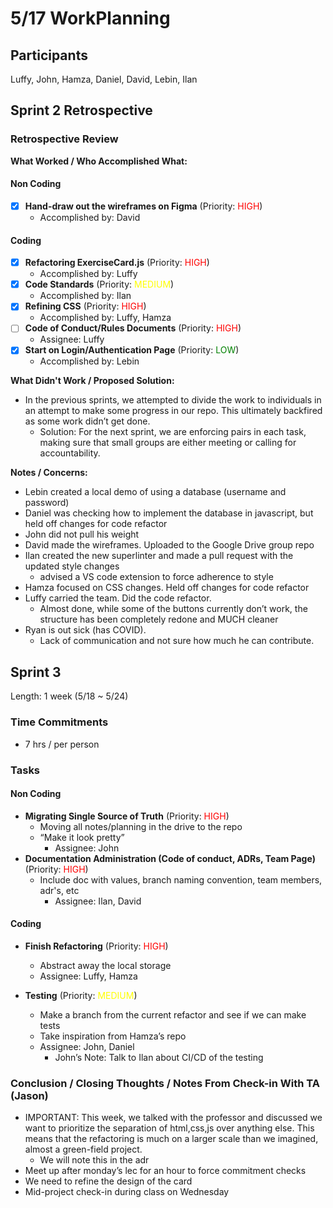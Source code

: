 # 5/17 WorkPlanning

## Participants

Luffy, John, Hamza, Daniel, David, Lebin, Ilan

## Sprint 2 Retrospective

### Retrospective Review

**What Worked / Who Accomplished What:**

#### Non Coding

- [x] **Hand-draw out the wireframes on Figma** (Priority: <span style="color:red">HIGH</span>)
  - Accomplished by: David

#### Coding

- [x] **Refactoring ExerciseCard.js** (Priority: <span style="color:red">HIGH</span>)
  - Accomplished by: Luffy
- [x] **Code Standards** (Priority: <span style="color:yellow">MEDIUM</span>)
  - Accomplished by: Ilan
- [x] **Refining CSS** (Priority: <span style="color:red">HIGH</span>)
  - Accomplished by: Luffy, Hamza
- [ ] **Code of Conduct/Rules Documents** (Priority: <span style="color:red">HIGH</span>)
  - Assignee: Luffy
- [x] **Start on Login/Authentication Page** (Priority: <span style="color:green">LOW</span>)
  - Accomplished by: Lebin

**What Didn't Work / Proposed Solution:**

- In the previous sprints, we attempted to divide the work to individuals in an attempt to make some progress in our repo. This ultimately backfired as some work didn’t get done.
  - Solution: For the next sprint, we are enforcing pairs in each task, making sure that small groups are either meeting or calling for accountability.

**Notes / Concerns:**

- Lebin created a local demo of using a database (username and password)
- Daniel was checking how to implement the database in javascript, but held off changes for code refactor
- John did not pull his weight
- David made the wireframes. Uploaded to the Google Drive group repo
- Ilan created the new superlinter and made a pull request with the updated style changes
  - advised a VS code extension to force adherence to style
- Hamza focused on CSS changes. Held off changes for code refactor
- Luffy carried the team. Did the code refactor.
  - Almost done, while some of the buttons currently don’t work, the structure has been completely redone and MUCH cleaner
- Ryan is out sick (has COVID).
  - Lack of communication and not sure how much he can contribute.

## Sprint 3

Length: 1 week (5/18 ~ 5/24)

### Time Commitments

- 7 hrs / per person

### Tasks

#### Non Coding

- **Migrating Single Source of Truth** (Priority: <span style="color:red">HIGH</span>)
  - Moving all notes/planning in the drive to the repo
  - “Make it look pretty”
    - Assignee: John
- **Documentation Administration (Code of conduct, ADRs, Team Page)** (Priority: <span style="color:red">HIGH</span>)
  - Include doc with values, branch naming convention, team members, adr's, etc
    - Assignee: Ilan, David

#### Coding

- **Finish Refactoring** (Priority: <span style="color:red">HIGH</span>)

  - Abstract away the local storage
  - Assignee: Luffy, Hamza

- **Testing** (Priority: <span style="color:yellow">MEDIUM</span>)
  - Make a branch from the current refactor and see if we can make tests
  - Take inspiration from Hamza’s repo
  - Assignee: John, Daniel
    - John’s Note: Talk to Ilan about CI/CD of the testing

### Conclusion / Closing Thoughts / Notes From Check-in With TA (Jason)

- IMPORTANT: This week, we talked with the professor and discussed we want to prioritize the separation of html,css,js over anything else. This means that the refactoring is much on a larger scale than we imagined, almost a green-field project.
  - We will note this in the adr
- Meet up after monday’s lec for an hour to force commitment checks
- We need to refine the design of the card
- Mid-project check-in during class on Wednesday
